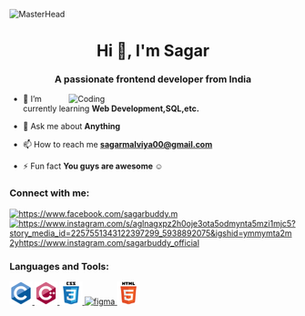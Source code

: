 ![MasterHead](https://cdn.dribbble.com/users/1068771/screenshots/14247776/media/fbf5f8ae629e3a6248006e748ddd6b67.jpg?compress=1&resize=1000x750&vertical=top)
<h1 align="center">Hi 👋, I'm Sagar</h1>
<h3 align="center">A passionate frontend developer from India</h3>
<img align="right"alt="Coding"width="400"src="https://media2.giphy.com/media/R03zWv5p1oNSQd91EP/200w.webp?cid=82a1493b2lv0ap207ifus1cit4yetgkwby59tlpoqnb4ffq0&rid=200w.webp&ct=g">

- 🌱 I’m currently learning **Web Development,SQL,etc.**

- 💬 Ask me about **Anything**

- 📫 How to reach me **sagarmalviya00@gmail.com**

- ⚡ Fun fact **You guys are awesome ☺️**

<h3 align="left">Connect with me:</h3>
<p align="left">
<a href="https://fb.com/https://www.facebook.com/sagarbuddy.m" target="blank"><img align="center" src="https://raw.githubusercontent.com/rahuldkjain/github-profile-readme-generator/master/src/images/icons/Social/facebook.svg" alt="https://www.facebook.com/sagarbuddy.m" height="30" width="40" /></a>
<a href="https://instagram.com/https://www.instagram.com/s/aglnagxpz2h0oje3ota5odmynta5mzi1mjc5?story_media_id=2257551343122397299_5938892075&igshid=ymmymta2m2yhttps://www.instagram.com/sagarbuddy_official" target="blank"><img align="center" src="https://raw.githubusercontent.com/rahuldkjain/github-profile-readme-generator/master/src/images/icons/Social/instagram.svg" alt="https://www.instagram.com/s/aglnagxpz2h0oje3ota5odmynta5mzi1mjc5?story_media_id=2257551343122397299_5938892075&igshid=ymmymta2m2yhttps://www.instagram.com/sagarbuddy_official" height="30" width="40" /></a>
</p>

<h3 align="left">Languages and Tools:</h3>
<p align="left"> <a href="https://www.cprogramming.com/" target="_blank" rel="noreferrer"> <img src="https://raw.githubusercontent.com/devicons/devicon/master/icons/c/c-original.svg" alt="c" width="40" height="40"/> </a> <a href="https://www.w3schools.com/cpp/" target="_blank" rel="noreferrer"> <img src="https://raw.githubusercontent.com/devicons/devicon/master/icons/cplusplus/cplusplus-original.svg" alt="cplusplus" width="40" height="40"/> </a> <a href="https://www.w3schools.com/css/" target="_blank" rel="noreferrer"> <img src="https://raw.githubusercontent.com/devicons/devicon/master/icons/css3/css3-original-wordmark.svg" alt="css3" width="40" height="40"/> </a> <a href="https://www.figma.com/" target="_blank" rel="noreferrer"> <img src="https://www.vectorlogo.zone/logos/figma/figma-icon.svg" alt="figma" width="40" height="40"/> </a> <a href="https://www.w3.org/html/" target="_blank" rel="noreferrer"> <img src="https://raw.githubusercontent.com/devicons/devicon/master/icons/html5/html5-original-wordmark.svg" alt="html5" width="40" height="40"/> </a> </p>


